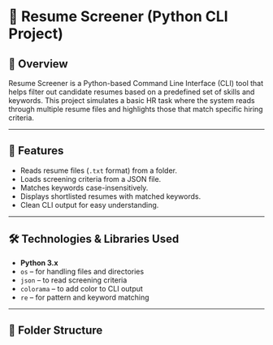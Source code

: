 # 🧾 Resume Screener (Python CLI Project)

## 📌 Overview

Resume Screener is a Python-based Command Line Interface (CLI) tool that helps filter out candidate resumes based on a predefined set of skills and keywords. This project simulates a basic HR task where the system reads through multiple resume files and highlights those that match specific hiring criteria.

---

## 🚀 Features

- Reads resume files (`.txt` format) from a folder.
- Loads screening criteria from a JSON file.
- Matches keywords case-insensitively.
- Displays shortlisted resumes with matched keywords.
- Clean CLI output for easy understanding.

---

## 🛠️ Technologies & Libraries Used

- **Python 3.x**
- `os` – for handling files and directories
- `json` – to read screening criteria
- `colorama` – to add color to CLI output
- `re` – for pattern and keyword matching

---

## 📂 Folder Structure

